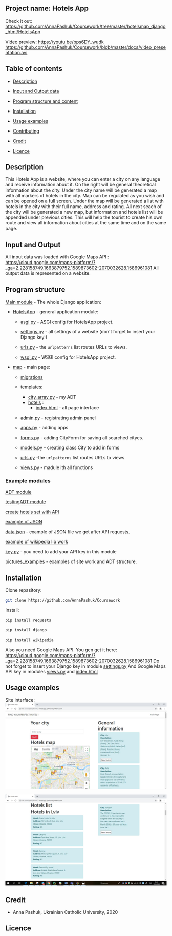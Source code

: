 ## Project name: Hotels App

Check it out: https://github.com/AnnaPashuk/Coursework/tree/master/hotelsmap_django_html/HotelsApp


Video preview: https://youtu.be/bps6DY_wudk 
https://github.com/AnnaPashuk/Coursework/blob/master/docs/video_presentation.avi


## Table of contents

* [Description](#Description)

* [Input and Output data](#Input-and-Output-Data)

* [Program structure and content](#Program-structure-and-content)

* [Installation](#Installation)

* [Usage examples](#Usage-examples)

* [Contributing](#Contributing)

* [Credit](#Credit)

* [Licence](#Licence)



## Description
This Hotels App is a website, where you can enter a city on any language and receive information about it.
On the right will be general theoretical information about the city.
Under the city name will be generated a map with all markers of hotels in the city. Map can be regulated as you wish and can be opened on a full screen.
Under the map will be generated a list with hotels in the city with their full name, address and rating.
All next seach of the city will be generated a new map, but information and hotels list will be appended under previous cities.
This will help the tourist to create his own route and view all information about cities at the same time and on the same page.

## Input and Output

All input data was loaded with Google Maps API : https://cloud.google.com/maps-platform/?_ga=2.228158749.1663879752.1589873602-2070032628.1586961081
All output data is represented on a website.

 ## Program structure
 
 [Main module](https://github.com/AnnaPashuk/Coursework/tree/master/hotelsmap_django_html/HotelsApp) - The whole Django application:
 
 * [HotelsApp](https://github.com/AnnaPashuk/Coursework/tree/master/hotelsmap_django_html/HotelsApp/HotelsApp) - general application          module:
 
      * [asgi.py](https://github.com/AnnaPashuk/Coursework/blob/master/hotelsmap_django_html/HotelsApp/HotelsApp/asgi.py) - ASGI config for HotelsApp project.
      
      * [settings.py](https://github.com/AnnaPashuk/Coursework/blob/master/hotelsmap_django_html/HotelsApp/HotelsApp/settings.py) - all settings of a website (don't forget to insert your Django key!)
      
      * [urls.py](https://github.com/AnnaPashuk/Coursework/blob/master/hotelsmap_django_html/HotelsApp/HotelsApp/urls.py) - the `urlpatterns` list routes URLs to views.
      
      * [wsgi.py](https://github.com/AnnaPashuk/Coursework/blob/master/hotelsmap_django_html/HotelsApp/HotelsApp/wsgi.py) - WSGI config for HotelsApp project.
      
    
  
 * [map](https://github.com/AnnaPashuk/Coursework/tree/master/hotelsmap_django_html/HotelsApp/map) - main page:
 
      * [migrations](https://github.com/AnnaPashuk/Coursework/tree/master/hotelsmap_django_html/HotelsApp/map/migrations)
      
      * [templates](https://github.com/AnnaPashuk/Coursework/tree/master/hotelsmap_django_html/HotelsApp/map/templates):
      
         * [city_array.py](https://github.com/AnnaPashuk/Coursework/blob/master/hotelsmap_django_html/HotelsApp/map/templates/city_array.py) - my ADT
         * [hotels](https://github.com/AnnaPashuk/Coursework/tree/master/hotelsmap_django_html/HotelsApp/map/templates/hotels) : 
            * [index.html](https://github.com/AnnaPashuk/Coursework/blob/master/hotelsmap_django_html/HotelsApp/map/templates/hotels/index.html) - all page interface
      * [admin.py](https://github.com/AnnaPashuk/Coursework/blob/master/hotelsmap_django_html/HotelsApp/map/admin.py) - registrating admin panel
      * [apps.py](https://github.com/AnnaPashuk/Coursework/blob/master/hotelsmap_django_html/HotelsApp/map/apps.py) - adding apps
      * [forms.py](https://github.com/AnnaPashuk/Coursework/blob/master/hotelsmap_django_html/HotelsApp/map/forms.py) - adding CityForm for saving all searched cityes.
      * [models.py](https://github.com/AnnaPashuk/Coursework/blob/master/hotelsmap_django_html/HotelsApp/map/models.py) - creating class City to add in forms
      * [urls.py](https://github.com/AnnaPashuk/Coursework/blob/master/hotelsmap_django_html/HotelsApp/map/urls.py) -the `urlpatterns` list routes URLs to views. 
      * [views.py](https://github.com/AnnaPashuk/Coursework/blob/master/hotelsmap_django_html/HotelsApp/map/views.py) - madule ith all functions

 

 
 
 ### Example modules
 

 [ADT module](https://github.com/AnnaPashuk/Coursework/blob/master/adt/city_array.py)
 
 [testingADT module](https://github.com/AnnaPashuk/Coursework/blob/master/adt/city_array_test.py)
 
 [create hotels set with API](https://github.com/AnnaPashuk/Coursework/blob/master/examples/hotels_set.py)
 
 [example of JSON](https://github.com/AnnaPashuk/Coursework/blob/master/examples/city_hotels.json)
 
 [data.json](https://github.com/AnnaPashuk/Coursework/blob/master/examples/data.json) - example of JSON file we get after API requests.
 
 [example of wikipedia lib work](https://github.com/AnnaPashuk/Coursework/blob/master/examples/wikipedia_lib_test.py)

 [key.py](https://github.com/AnnaPashuk/Coursework/blob/master/examples/key.py) - you need to add your API key in this module

 [pictures_examples](https://github.com/AnnaPashuk/Coursework/tree/master/pictures_examples) - examples of site work and ADT structure.

## Installation

Clone repasitory: 
```bash
git clone https://github.com/AnnaPashuk/Coursework
```


Install:

```bash
pip install requests
```

```bash
pip install django
```

```bash
pip install wikipedia
```

Also you need Google Maps API.
You gen get it here: https://cloud.google.com/maps-platform/?_ga=2.228158749.1663879752.1589873602-2070032628.1586961081
Do not forget to insert your Django key in module [settings.py](https://github.com/AnnaPashuk/Coursework/blob/master/hotelsmap_django_html/HotelsApp/HotelsApp/settings.py)
And Google Maps API key in modules [views.py](https://github.com/AnnaPashuk/Coursework/blob/master/hotelsmap_django_html/HotelsApp/map/views.py) and [index.html](https://github.com/AnnaPashuk/Coursework/blob/master/hotelsmap_django_html/HotelsApp/map/templates/hotels/index.html)


## Usage examples

Site interface:
![](https://github.com/AnnaPashuk/Coursework/blob/master/pictures_examples/site_interface.jpg)


![](https://github.com/AnnaPashuk/Coursework/blob/master/pictures_examples/hotels_list2.jpg)

## Credit

* Anna Pashuk, Ukrainian Catholic University, 2020

## Licence


